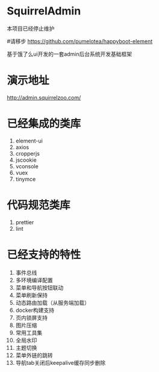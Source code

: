# SquirrelAdmin
本项目已经停止维护

#请移步
https://github.com/pumelotea/happyboot-element

基于饿了么ui开发的一套admin后台系统开发基础框架

# 演示地址
http://admin.squirrelzoo.com/

# 已经集成的类库
1. element-ui
2. axios
4. cropperjs
5. jscookie
6. vconsole
7. vuex
8. tinymce

# 代码规范类库
1. prettier
2. lint

# 已经支持的特性
1. 事件总线
2. 多环境编译配置
3. 菜单和导航按钮联动
4. 菜单刷新保持
5. 动态路由加载（从服务端加载）
6. docker构建支持
7. 页内锁屏支持
8. 图片压缩
9. 常用工具集
10. 全局水印
11. 主题切换
12. 菜单外链的跳转
13. 导航tab关闭后keepalive缓存同步删除


